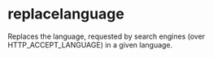 replacelanguage
===============

Replaces the language, requested by search engines (over HTTP_ACCEPT_LANGUAGE) in a given language.
